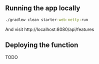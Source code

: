 ## Running the app locally

```cmd
./gradlew clean starter-web-netty:run
```

And visit http://localhost:8080/api/features

## Deploying the function

TODO
